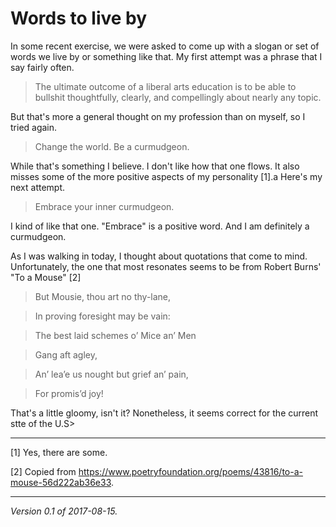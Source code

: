 Words to live by
================

In some recent exercise, we were asked to come up with a slogan or set
of words we live by or something like that.  My first attempt was a
phrase that I say fairly often.

> The ultimate outcome of a liberal arts education is to be able to
bullshit thoughtfully, clearly, and compellingly about nearly any topic.

But that's more a general thought on my profession than on myself, so I
tried again.

> Change the world.  Be a curmudgeon.  

While that's something I believe.  I don't like how that one flows.  It
also misses some of the more positive aspects of my personality [1].a
Here's my next attempt.

> Embrace your inner curmudgeon.

I kind of like that one.  "Embrace" is a positive word.  And I am 
definitely a curmudgeon.

As I was walking in today, I thought about quotations that come to mind.
Unfortunately, the one that most resonates seems to be from Robert Burns'
"To a Mouse" [2]

> But Mousie, thou art no thy-lane,

> In proving foresight may be vain:

> The best laid schemes o’ Mice an’ Men

> Gang aft agley,

> An’ lea’e us nought but grief an’ pain,

> For promis’d joy!

That's a little gloomy, isn't it?  Nonetheless, it seems correct for the
current stte of the U.S>

---

[1] Yes, there are some.

[2] Copied from <https://www.poetryfoundation.org/poems/43816/to-a-mouse-56d222ab36e33>.

---

*Version 0.1 of 2017-08-15.*
